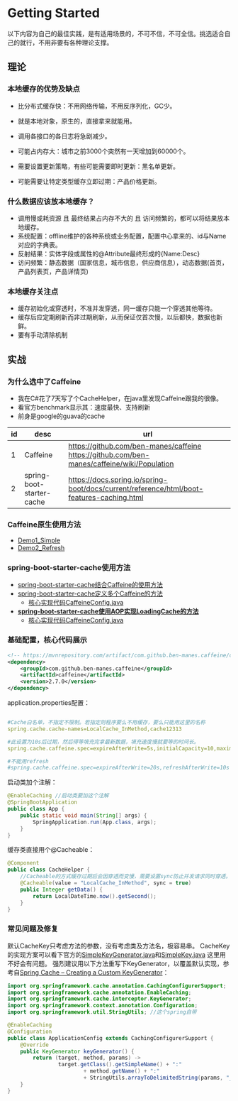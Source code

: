 # Getting Started
以下内容为自己的最佳实践，是有适用场景的，不可不信，不可全信。挑选适合自己的就行，不用非要有各种理论支撑。
## 理论
### 本地缓存的优势及缺点
  - 比分布式缓存快：不用网络传输，不用反序列化，GC少。
  - 就是本地对象，原生的，直接拿来就能用。
  - 调用各接口的各日志将急剧减少。
  
  - 可能占内存大：城市之前3000个突然有一天增加到60000个。
  - 需要设置更新策略，有些可能需要即时更新：黑名单更新。
  - 可能需要让特定类型缓存立即过期：产品价格更新。
  
### 什么数据应该放本地缓存？
  - 调用慢或耗资源 且 最终结果占内存不大的 且 访问频繁的，都可以将结果放本地缓存。
  - 系统配置：offline维护的各种系统或业务配置，配置中心拿来的、id与Name对应的字典表。
  - 反射结果：实体字段或属性的@Attribute最终形成的{Name:Desc}
  - 访问频繁：静态数据（国家信息，城市信息，供应商信息），动态数据(首页，产品列表页，产品详情页)
  
### 本地缓存关注点
  - 缓存初始化或穿透时，不准并发穿透，同一缓存只能一个穿透其他等待。
  - 缓存后应定期刷新而非过期刷新，从而保证仅首次慢，以后都快，数据也新鲜。
  - 要有手动清除机制

## 实战
### 为什么选中了Caffeine
  - 我在C#花了7天写了个CacheHelper，在java里发现Caffeine跟我的很像。
  - 看官方benchmark显示其：速度最快、支持刷新
  - 前身是google的guava的cache
  

id|desc|url
--|----|----
1|Caffeine|https://github.com/ben-manes/caffeine <br /> https://github.com/ben-manes/caffeine/wiki/Population
2|spring-boot-starter-cache|https://docs.spring.io/spring-boot/docs/current/reference/html/boot-features-caching.html

### Caffeine原生使用方法
  - [Demo1_Simple](AboutCaffeine/src/main/java/yongfa365/AboutCaffeine/Demo1_Simple.java)
  - [Demo2_Refresh](AboutCaffeine/src/main/java/yongfa365/AboutCaffeine/Demo2_Refresh.java)
  
### spring-boot-starter-cache使用方法
  - [spring-boot-starter-cache结合Caffeine的使用方法](spring-boot-cache-caffeine)
  - [spring-boot-starter-cache定义多个Caffeine的方法](spring-boot-cache-caffeine-multi)
    - [核心实现代码CaffeineConfig.java](spring-boot-cache-caffeine-multi/src/main/java/yongfa365/config/CaffeineConfig.java)
  - [**spring-boot-starter-cache使用AOP实现LoadingCache的方法**](spring-boot-cache-caffeine-loadingcache)
    - [核心实现代码CaffeineConfig.java](spring-boot-cache-caffeine-loadingcache/src/main/java/yongfa365/config/CaffeineConfig.java)


### 基础配置，核心代码展示
```xml
<!-- https://mvnrepository.com/artifact/com.github.ben-manes.caffeine/caffeine -->
<dependency>
	<groupId>com.github.ben-manes.caffeine</groupId>
	<artifactId>caffeine</artifactId>
	<version>2.7.0</version>
</dependency>
```
application.properties配置：
```yaml

#Cache白名单，不指定不限制。若指定则程序要么不用缓存，要么只能用这里的名称
spring.cache.cache-names=LocalCache_InMethod,cache12313

#此设置为10s后过期，然后得等填充完拿最新数据，填充速度慢就要等的时间长。
spring.cache.caffeine.spec=expireAfterWrite=5s,initialCapacity=10,maximumSize=1000

#不能用refresh
#spring.cache.caffeine.spec=expireAfterWrite=20s,refreshAfterWrite=10s
```
启动类加个注解：
```java
@EnableCaching //启动类要加这个注解
@SpringBootApplication
public class App {
    public static void main(String[] args) {
        SpringApplication.run(App.class, args);
    }
}
```
缓存类直接用个@Cacheable：
```java
@Component
public class CacheHelper {
    //Cacheable的方式缓存过期后会因穿透而变慢，需要设置sync防止并发请求同时穿透。
    @Cacheable(value = "LocalCache_InMethod", sync = true)
    public Integer getData() {
        return LocalDateTime.now().getSecond();
    }
}
```

### 常见问题及修复

默认CacheKey只考虑方法的参数，没有考虑类及方法名，极容易串。
CacheKey的实现方案可以看下官方的[SimpleKeyGenerator.java](https://github.com/spring-projects/spring-framework/blob/master/spring-context/src/main/java/org/springframework/cache/interceptor/SimpleKeyGenerator.java)和[SimpleKey.java](https://github.com/spring-projects/spring-framework/blob/master/spring-context/src/main/java/org/springframework/cache/interceptor/SimpleKey.java) 这里用不好会有问题。
强烈建议用以下方法重写下KeyGenerator，以覆盖默认实现，参考自[Spring Cache – Creating a Custom KeyGenerator](https://www.baeldung.com/spring-cache-custom-keygenerator)：
```java
import org.springframework.cache.annotation.CachingConfigurerSupport;
import org.springframework.cache.annotation.EnableCaching;
import org.springframework.cache.interceptor.KeyGenerator;
import org.springframework.context.annotation.Configuration;
import org.springframework.util.StringUtils; //这个spring自带

@EnableCaching
@Configuration
public class ApplicationConfig extends CachingConfigurerSupport {
    @Override
    public KeyGenerator keyGenerator() {
        return (target, method, params) ->
                target.getClass().getSimpleName() + ":"
                        + method.getName() + ":"
                        + StringUtils.arrayToDelimitedString(params, "_");
    }
}
```
